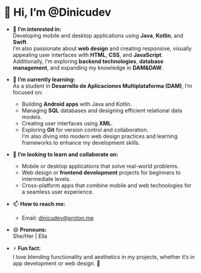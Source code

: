 # 👋 Hi, I’m @Dinicudev

- 👀 **I’m interested in:**  
  Developing mobile and desktop applications using **Java**, **Kotlin**, and **Swift**.  
  I’m also passionate about **web design** and creating responsive, visually appealing user interfaces with **HTML**, **CSS**, and **JavaScript**.  
  Additionally, I’m exploring **backend technologies**, **database management**, and expanding my knowledge in **DAM&DAW**.  

- 🌱 **I’m currently learning:**  
  As a student in **Desarrollo de Aplicaciones Multiplataforma (DAM)**, I’m focused on:  
  - Building **Android apps** with Java and Kotlin.  
  - Managing **SQL** databases and designing efficient relational data models.  
  - Creating user interfaces using **XML**.  
  - Exploring **Git** for version control and collaboration.  
  I’m also diving into modern web design practices and learning frameworks to enhance my development skills.

- 💞️ **I’m looking to learn and collaborate on:**  
  - Mobile or desktop applications that solve real-world problems.  
  - Web design or **frontend development** projects for beginners to intermediate levels.  
  - Cross-platform apps that combine mobile and web technologies for a seamless user experience.  

- 📫 **How to reach me:**  
  - Email: [dinicudev@proton.me](mailto:dinicudev@proton.me)  

- 😄 **Pronouns:**  
  She/Her | Ella  

- ⚡ **Fun fact:**  
  I love blending functionality and aesthetics in my projects, whether it’s in app development or web design. 🌟   


